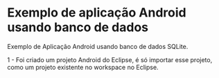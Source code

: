 ﻿# Exemplo de aplicação Android usando banco de dados

Exemplo de Aplicação Android usando banco de dados SQLite.

1 - Foi criado um projeto Android do Eclipse, é só importar esse projeto, 
como um projeto existente no workspace no Eclipse.  
